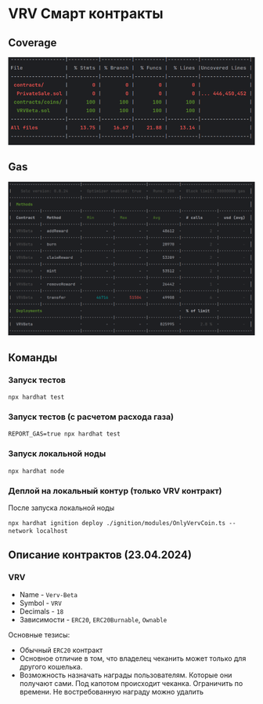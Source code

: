# VRV Смарт контракты

## Coverage

![Coverage](./docs/coverage.png)

## Gas

![Gas](./docs/gas.png)

## Команды

### Запуск тестов

```shell
npx hardhat test
```

### Запуск тестов (с расчетом расхода газа)

```shell
REPORT_GAS=true npx hardhat test
```

### Запуск локальной ноды

```shell
npx hardhat node
```

### Деплой на локальный контур (только VRV контракт)

После запуска локальной ноды

```shell
npx hardhat ignition deploy ./ignition/modules/OnlyVervCoin.ts --network localhost
```

## Описание контрактов (23.04.2024)

### VRV

- Name - `Verv-Beta`
- Symbol - `VRV`
- Decimals - `18`
- Зависимости - `ERC20`, `ERC20Burnable`, `Ownable`

Основные тезисы:
- Обычный `ERC20` контракт
- Основное отличие в том, что владелец чеканить может только для другого кошелька.
- Возможность назначать награды пользователям. Которые они получают сами. Под капотом происходит чеканка. Ограничить 
  по времени. Не востребованную награду можно удалить 

